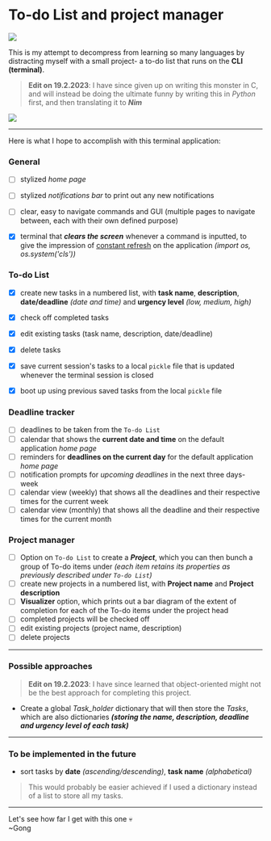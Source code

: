 # To-do List and project manager

![](https://i.kym-cdn.com/entries/icons/mobile/000/026/489/crying.jpg)

This is my attempt to decompress from learning so many languages by distracting myself with a small project- a to-do list that runs on the **CLI (terminal)**.    

> **Edit on 19.2.2023**: I have since given up on writing this monster in C, and will instead be doing the ultimate funny by writing this in *Python* first, and then translating it to ***Nim***

![](https://img.devrant.com/devrant/rant/r_714509_DhE7P.jpg)

----------

Here is what I hope to accomplish with this terminal application:

### General

- [ ] stylized *home page* 
- [ ] stylized *notifications bar* to print out any new notifications
- [ ] clear, easy to navigate commands and GUI (multiple pages to navigate between, each with their own defined purpose)
- [x] terminal that ***clears the screen*** whenever a command is inputted, to give the impression of [constant refresh](https://www.geeksforgeeks.org/clear-screen-python/) on the application *(import os, os.system('cls'))*


### To-do List

- [x] create new tasks in a numbered list, with **task name**, **description**, **date/deadline** *(date and time)* and **urgency level** *(low, medium, high)*
- [x] check off completed tasks
- [x] edit existing tasks (task name, description, date/deadline)
- [x] delete tasks
- [x] save current session's tasks to a local `pickle` file that is updated whenever the terminal session is closed
- [x] boot up using previous saved tasks from the local `pickle` file


### Deadline tracker 

- [ ] deadlines to be taken from the `To-do List`
- [ ] calendar that shows the **current date and time** on the default application *home page*
- [ ] reminders for **deadlines on the current day** for the default application *home page*
- [ ] notification prompts for *upcoming deadlines* in the next three days-week
- [ ] calendar view (weekly) that shows all the deadlines and their respective times for the current week
- [ ] calendar view (monthly) that shows all the deadline and their respective times for the current month

### Project manager

- [ ] Option on `To-do List` to create a ***Project***, which you can then bunch a group of To-do items under *(each item retains its properties as previously described under `To-do List`)*
- [ ] create new projects in a numbered list, with **Project name** and **Project description**
- [ ] **Visualizer** option, which prints out a bar diagram of the extent of completion for each of the To-do items under the project head 
- [ ] completed projects will be checked off
- [ ] edit existing projects (project name, description)
- [ ] delete projects

----------

### Possible approaches

> **Edit on 19.2.2023**: I have since learned that object-oriented might not be the best approach for completing this project.

* Create a global *Task_holder* dictionary that will then store the *Tasks*, which are also dictionaries ***(storing the name, description, deadline and urgency level of each task)***

----------

### To be implemented in the future

- sort tasks by **date** *(ascending/descending)*, **task name** *(alphabetical)*
> This would probably be easier achieved if I used a dictionary instead of a list to store all my tasks.

----------

Let's see how far I get with this one 💀  
~Gong
